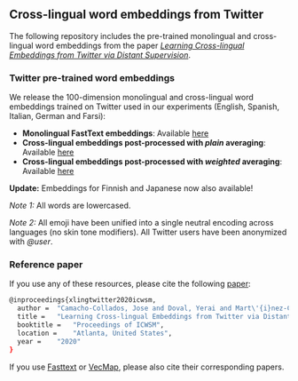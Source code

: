 ## Cross-lingual word embeddings from Twitter

The following repository includes the pre-trained monolingual and cross-lingual word embeddings from the paper *[Learning Cross-lingual Embeddings from Twitter via Distant Supervision](https://arxiv.org/pdf/1905.07358.pdf)*.


### Twitter pre-trained word embeddings

We release the 100-dimension monolingual and cross-lingual word embeddings trained on Twitter used in our experiments (English, Spanish, Italian, German and Farsi):

- **Monolingual FastText embeddings**: Available [here](https://drive.google.com/drive/folders/1a9llDhoM6zD-sOKiM0AdSxDYq2-15PJD?usp=sharing)
- **Cross-lingual embeddings post-processed with *plain* averaging**: Available [here](https://drive.google.com/drive/folders/1nuZLzGhStjflmi6hFK6a3qTSPFQfsC-K?usp=sharing)
- **Cross-lingual embeddings post-processed with *weighted* averaging**: Available [here](https://drive.google.com/drive/folders/1JGNS2s8UwBM1itpMPDRi9wYqDgPBXcKf?usp=sharing)

**Update:** Embeddings for Finnish and Japanese now also available!

*Note 1:* All words are lowercased.

*Note 2:* All emoji have been unified into a single neutral encoding across languages (no skin tone modifiers). All Twitter users have been anonymized with *@user*.

### Reference paper

If you use any of these resources, please cite the following [paper](https://arxiv.org/abs/1905.07358):
```bash
@inproceedings{xlingtwitter2020icwsm,
  author = 	"Camacho-Collados, Jose and Doval, Yerai and Mart\'{i}nez-C\'{a}mara, Eugenio and Espinosa-Anke, Luis and Barbieri, Francesco and Schockaert, Steven",
  title = 	"Learning Cross-lingual Embeddings from Twitter via Distant Supervision",
  booktitle = 	"Proceedings of ICWSM",
  location = 	"Atlanta, United States",
  year = 	"2020"
}

```

If you use [Fasttext](https://www.mitpressjournals.org/doi/pdfplus/10.1162/tacl_a_00051) or [VecMap](https://aclweb.org/anthology/P18-1073), please also cite their corresponding papers.
